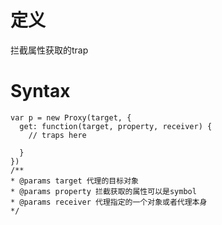# 定义
拦截属性获取的trap

# Syntax

```
var p = new Proxy(target, {
  get: function(target, property, receiver) {
    // traps here
    
  }
})
/**
* @params target 代理的目标对象
* @params property 拦截获取的属性可以是symbol
* @params receiver 代理指定的一个对象或者代理本身
*/
```



